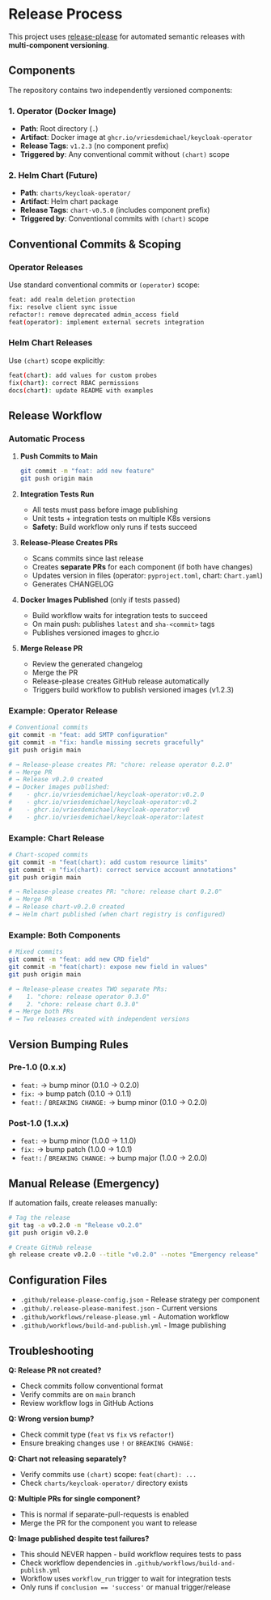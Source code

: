 # Release Process

This project uses [release-please](https://github.com/googleapis/release-please) for automated semantic releases with **multi-component versioning**.

## Components

The repository contains two independently versioned components:

### 1. Operator (Docker Image)
- **Path**: Root directory (`.`)
- **Artifact**: Docker image at `ghcr.io/vriesdemichael/keycloak-operator`
- **Release Tags**: `v1.2.3` (no component prefix)
- **Triggered by**: Any conventional commit without `(chart)` scope

### 2. Helm Chart (Future)
- **Path**: `charts/keycloak-operator/`
- **Artifact**: Helm chart package
- **Release Tags**: `chart-v0.5.0` (includes component prefix)
- **Triggered by**: Conventional commits with `(chart)` scope

## Conventional Commits & Scoping

### Operator Releases
Use standard conventional commits or `(operator)` scope:
```bash
feat: add realm deletion protection
fix: resolve client sync issue
refactor!: remove deprecated admin_access field
feat(operator): implement external secrets integration
```

### Helm Chart Releases
Use `(chart)` scope explicitly:
```bash
feat(chart): add values for custom probes
fix(chart): correct RBAC permissions
docs(chart): update README with examples
```

## Release Workflow

### Automatic Process

1. **Push Commits to Main**
   ```bash
   git commit -m "feat: add new feature"
   git push origin main
   ```

2. **Integration Tests Run**
   - All tests must pass before image publishing
   - Unit tests + integration tests on multiple K8s versions
   - **Safety:** Build workflow only runs if tests succeed

3. **Release-Please Creates PRs**
   - Scans commits since last release
   - Creates **separate PRs** for each component (if both have changes)
   - Updates version in files (operator: `pyproject.toml`, chart: `Chart.yaml`)
   - Generates CHANGELOG

4. **Docker Images Published** (only if tests passed)
   - Build workflow waits for integration tests to succeed
   - On main push: publishes `latest` and `sha-<commit>` tags
   - Publishes versioned images to ghcr.io

5. **Merge Release PR**
   - Review the generated changelog
   - Merge the PR
   - Release-please creates GitHub release automatically
   - Triggers build workflow to publish versioned images (v1.2.3)

### Example: Operator Release

```bash
# Conventional commits
git commit -m "feat: add SMTP configuration"
git commit -m "fix: handle missing secrets gracefully"
git push origin main

# → Release-please creates PR: "chore: release operator 0.2.0"
# → Merge PR
# → Release v0.2.0 created
# → Docker images published:
#    - ghcr.io/vriesdemichael/keycloak-operator:v0.2.0
#    - ghcr.io/vriesdemichael/keycloak-operator:v0.2
#    - ghcr.io/vriesdemichael/keycloak-operator:v0
#    - ghcr.io/vriesdemichael/keycloak-operator:latest
```

### Example: Chart Release

```bash
# Chart-scoped commits
git commit -m "feat(chart): add custom resource limits"
git commit -m "fix(chart): correct service account annotations"
git push origin main

# → Release-please creates PR: "chore: release chart 0.2.0"
# → Merge PR
# → Release chart-v0.2.0 created
# → Helm chart published (when chart registry is configured)
```

### Example: Both Components

```bash
# Mixed commits
git commit -m "feat: add new CRD field"
git commit -m "feat(chart): expose new field in values"
git push origin main

# → Release-please creates TWO separate PRs:
#    1. "chore: release operator 0.3.0"
#    2. "chore: release chart 0.3.0"
# → Merge both PRs
# → Two releases created with independent versions
```

## Version Bumping Rules

### Pre-1.0 (0.x.x)
- `feat:` → bump minor (0.1.0 → 0.2.0)
- `fix:` → bump patch (0.1.0 → 0.1.1)
- `feat!:` / `BREAKING CHANGE:` → bump minor (0.1.0 → 0.2.0)

### Post-1.0 (1.x.x)
- `feat:` → bump minor (1.0.0 → 1.1.0)
- `fix:` → bump patch (1.0.0 → 1.0.1)
- `feat!:` / `BREAKING CHANGE:` → bump major (1.0.0 → 2.0.0)

## Manual Release (Emergency)

If automation fails, create releases manually:

```bash
# Tag the release
git tag -a v0.2.0 -m "Release v0.2.0"
git push origin v0.2.0

# Create GitHub release
gh release create v0.2.0 --title "v0.2.0" --notes "Emergency release"
```

## Configuration Files

- `.github/release-please-config.json` - Release strategy per component
- `.github/.release-please-manifest.json` - Current versions
- `.github/workflows/release-please.yml` - Automation workflow
- `.github/workflows/build-and-publish.yml` - Image publishing

## Troubleshooting

**Q: Release PR not created?**
- Check commits follow conventional format
- Verify commits are on `main` branch
- Review workflow logs in GitHub Actions

**Q: Wrong version bump?**
- Check commit type (`feat` vs `fix` vs `refactor!`)
- Ensure breaking changes use `!` or `BREAKING CHANGE:`

**Q: Chart not releasing separately?**
- Verify commits use `(chart)` scope: `feat(chart): ...`
- Check `charts/keycloak-operator/` directory exists

**Q: Multiple PRs for single component?**
- This is normal if separate-pull-requests is enabled
- Merge the PR for the component you want to release

**Q: Image published despite test failures?**
- This should NEVER happen - build workflow requires tests to pass
- Check workflow dependencies in `.github/workflows/build-and-publish.yml`
- Workflow uses `workflow_run` trigger to wait for integration tests
- Only runs if `conclusion == 'success'` or manual trigger/release
